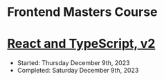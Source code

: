 # Frontend Masters Course

# [React and TypeScript, v2](https://frontendmasters.com/courses/react-typescript-v2/)

- Started: Thursday December 9th, 2023
- Completed: Saturday December 9th, 2023
